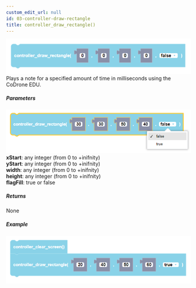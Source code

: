 ```yaml
---
custom_edit_url: null
id: 03-controller-draw-rectangle
title: controller_draw_rectangle()
---
```


![controller draw rectangle block image](controller_draw_rectangle.PNG)<br />
Plays a note for a specified amount of time in milliseconds using the CoDrone EDU.

##### Parameters
![controller draw rectangle block image](controller_draw_rectangle_params.PNG) <br />
**xStart**: any integer (from 0 to +inifnity) <br />
**yStart**: any integer (from 0 to +inifnity) <br />
**width**: any integer (from 0 to +inifnity) <br />
**height**: any integer (from 0 to +inifnity) <br />
**flagFill**: true or false

##### Returns

None

##### Example

![controller draw rectangle example](controller_draw_rectangle_example.PNG)